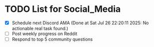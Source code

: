 # TODO List for Social_Media

- [x] Schedule next Discord AMA  (Done at Sat Jul 26 22:20:11 2025: No actionable real task found.)
- [ ] Post weekly progress on Reddit
- [ ] Respond to top 5 community questions